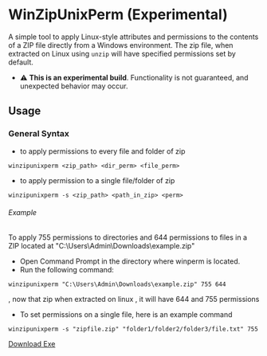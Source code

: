 # WinZipUnixPerm (Experimental)

 A  simple tool to apply Linux-style attributes and permissions to the contents of a ZIP file directly from a Windows environment. The zip file, when extracted on Linux using `unzip` will have specified permissions set by default.
- ⚠️ **This is an experimental build**. Functionality is not guaranteed, and unexpected behavior may occur.

## Usage

### General Syntax
- to apply permissions to every file and folder of zip
```
winzipunixperm <zip_path> <dir_perm> <file_perm>
```
- to apply permission to a single file/folder of zip
```
winzipunixperm -s <zip_path> <path_in_zip> <perm>
```

###### Example 
To apply 755 permissions to directories and 644 permissions to files in a ZIP located at "C:\Users\Admin\Downloads\example.zip"

- Open Command Prompt in the directory where winperm is located.
- Run the following command:
```
winzipunixperm "C:\Users\Admin\Downloads\example.zip" 755 644
```
, now that zip when extracted on linux , it will have 644 and 755 permissions

- To set permissions on a single file, here is an example command
```
winzipunixperm -s "zipfile.zip" "folder1/folder2/folder3/file.txt" 755
```
[Download Exe](https://github.com/rhythmcache/WinZipUnixPerm/releases/download/v1/winzipunixperm.exe)




